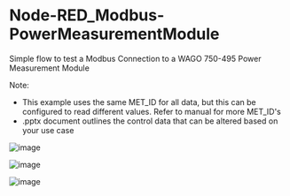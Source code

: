 # Node-RED_Modbus-PowerMeasurementModule
Simple flow to test a Modbus Connection to a WAGO 750-495 Power Measurement Module

Note:
- This example uses the same MET_ID for all data, but this can be configured to read different values. Refer to manual for more MET_ID's
- .pptx document outlines the control data that can be altered based on your use case
      

![image](https://user-images.githubusercontent.com/90796089/187787710-b8e3efa1-2705-40dc-a268-79e966c62176.png)

![image](https://user-images.githubusercontent.com/90796089/187788745-e136e72a-df79-434b-b2ff-c6f0c52d7e84.png)

![image](https://user-images.githubusercontent.com/90796089/187788803-739ff39d-af58-4fcb-a892-104874e68473.png)


